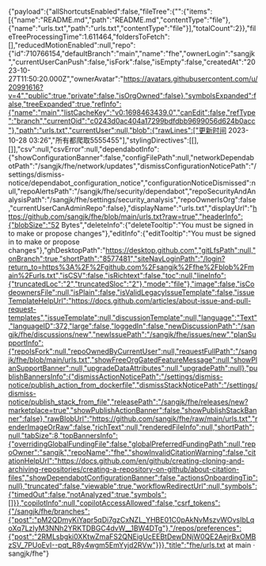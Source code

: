 {"payload":{"allShortcutsEnabled":false,"fileTree":{"":{"items":[{"name":"README.md","path":"README.md","contentType":"file"},{"name":"urls.txt","path":"urls.txt","contentType":"file"}],"totalCount":2}},"fileTreeProcessingTime":1.611464,"foldersToFetch":[],"reducedMotionEnabled":null,"repo":{"id":710766154,"defaultBranch":"main","name":"fhe","ownerLogin":"sangjk","currentUserCanPush":false,"isFork":false,"isEmpty":false,"createdAt":"2023-10-27T11:50:20.000Z","ownerAvatar":"https://avatars.githubusercontent.com/u/20991616?v=4","public":true,"private":false,"isOrgOwned":false},"symbolsExpanded":false,"treeExpanded":true,"refInfo":{"name":"main","listCacheKey":"v0:1698463439.0","canEdit":false,"refType":"branch","currentOid":"c0243d0ac404a17299bdfdbb9699056d624b0acc"},"path":"urls.txt","currentUser":null,"blob":{"rawLines":["更新时间 2023-10-28 03:26","所有都爬取5555455"],"stylingDirectives":[[],[]],"csv":null,"csvError":null,"dependabotInfo":{"showConfigurationBanner":false,"configFilePath":null,"networkDependabotPath":"/sangjk/fhe/network/updates","dismissConfigurationNoticePath":"/settings/dismiss-notice/dependabot_configuration_notice","configurationNoticeDismissed":null,"repoAlertsPath":"/sangjk/fhe/security/dependabot","repoSecurityAndAnalysisPath":"/sangjk/fhe/settings/security_analysis","repoOwnerIsOrg":false,"currentUserCanAdminRepo":false},"displayName":"urls.txt","displayUrl":"https://github.com/sangjk/fhe/blob/main/urls.txt?raw=true","headerInfo":{"blobSize":"52 Bytes","deleteInfo":{"deleteTooltip":"You must be signed in to make or propose changes"},"editInfo":{"editTooltip":"You must be signed in to make or propose changes"},"ghDesktopPath":"https://desktop.github.com","gitLfsPath":null,"onBranch":true,"shortPath":"8577481","siteNavLoginPath":"/login?return_to=https%3A%2F%2Fgithub.com%2Fsangjk%2Ffhe%2Fblob%2Fmain%2Furls.txt","isCSV":false,"isRichtext":false,"toc":null,"lineInfo":{"truncatedLoc":"2","truncatedSloc":"2"},"mode":"file"},"image":false,"isCodeownersFile":null,"isPlain":false,"isValidLegacyIssueTemplate":false,"issueTemplateHelpUrl":"https://docs.github.com/articles/about-issue-and-pull-request-templates","issueTemplate":null,"discussionTemplate":null,"language":"Text","languageID":372,"large":false,"loggedIn":false,"newDiscussionPath":"/sangjk/fhe/discussions/new","newIssuePath":"/sangjk/fhe/issues/new","planSupportInfo":{"repoIsFork":null,"repoOwnedByCurrentUser":null,"requestFullPath":"/sangjk/fhe/blob/main/urls.txt","showFreeOrgGatedFeatureMessage":null,"showPlanSupportBanner":null,"upgradeDataAttributes":null,"upgradePath":null},"publishBannersInfo":{"dismissActionNoticePath":"/settings/dismiss-notice/publish_action_from_dockerfile","dismissStackNoticePath":"/settings/dismiss-notice/publish_stack_from_file","releasePath":"/sangjk/fhe/releases/new?marketplace=true","showPublishActionBanner":false,"showPublishStackBanner":false},"rawBlobUrl":"https://github.com/sangjk/fhe/raw/main/urls.txt","renderImageOrRaw":false,"richText":null,"renderedFileInfo":null,"shortPath":null,"tabSize":8,"topBannersInfo":{"overridingGlobalFundingFile":false,"globalPreferredFundingPath":null,"repoOwner":"sangjk","repoName":"fhe","showInvalidCitationWarning":false,"citationHelpUrl":"https://docs.github.com/en/github/creating-cloning-and-archiving-repositories/creating-a-repository-on-github/about-citation-files","showDependabotConfigurationBanner":false,"actionsOnboardingTip":null},"truncated":false,"viewable":true,"workflowRedirectUrl":null,"symbols":{"timedOut":false,"notAnalyzed":true,"symbols":[]}},"copilotInfo":null,"copilotAccessAllowed":false,"csrf_tokens":{"/sangjk/fhe/branches":{"post":"pM2QDmyKiYapr5qDi7gzCxNZL_YHBE01C0pAkNvMszvWOvsIbLqoXq7LzIyM3NNh2YRKTDBGC4dvW__1BW4DTg"},"/repos/preferences":{"post":"2RMLsbgki0XKtwZmaFS2QNEigUcEEBtDewDNjW0QE2AejrBxOMBzSV_7PUoEvI--pqt_R8y4wgm5EmYyjd2RVw"}}},"title":"fhe/urls.txt at main · sangjk/fhe"}